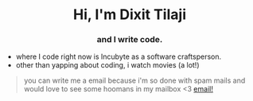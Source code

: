<h1 align="center">Hi, I'm Dixit Tilaji</h1>
<h3 align="center">and I write code.</h3>

- where I code right now is Incubyte as a software craftsperson.
- other than yapping about coding, i watch movies (a lot!)

  
> you can write me a email because i'm so done with spam mails and would love to see some hoomans in my mailbox <3 <a href="mailto:tilajidixit@gmail.com" target="blank">email!</a>
